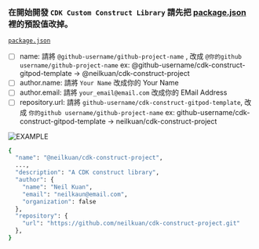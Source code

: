 ### 在開始開發 `CDK Custom Construct Library` 請先把 [package.json](./package.json) 裡的預設值改掉。

[`package.json`](./package.json)
- [ ] name: 請將 `@github-username/github-project-name` , 改成 `@你的github username/github-project-name` ex: @github-username/cdk-construct-gitpod-template -> @neilkuan/cdk-construct-project
- [ ] author.name: 請將 `Your Name` 改成你的 Your Name
- [ ] author.email: 請將 `your_email@email.com` 改成你的 EMail Address
- [ ] repository.url: 請將 `github-username/cdk-construct-gitpod-template`, 改成 `你的github username/github-project-name` ex: github-username/cdk-construct-gitpod-template -> neilkuan/cdk-construct-project

![EXAMPLE](https://img.shields.io/badge/-This_final_example_package.json-white)
```bash
{
  "name": "@neilkuan/cdk-construct-project",
  ...,
  "description": "A CDK construct library",
  "author": {
    "name": "Neil Kuan",
    "email": "neilkaun@email.com",
    "organization": false
  },
  "repository": {
    "url": "https://github.com/neilkuan/cdk-construct-project.git"
  },
}

```